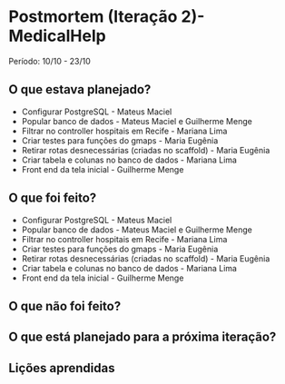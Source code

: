 # Postmortem (Iteração 2)- MedicalHelp

Período: 10/10 - 23/10

## O que estava planejado?
* Configurar PostgreSQL - Mateus Maciel
* Popular banco de dados - Mateus Maciel e Guilherme Menge
* Filtrar no controller hospitais em Recife - Mariana Lima
* Criar testes para funções do gmaps - Maria Eugênia
* Retirar rotas desnecessárias (criadas no scaffold) - Maria Eugênia
* Criar tabela e colunas no banco de dados - Mariana Lima
* Front end da tela inicial - Guilherme Menge

## O que foi feito?
* Configurar PostgreSQL - Mateus Maciel
* Popular banco de dados - Mateus Maciel e Guilherme Menge
* Filtrar no controller hospitais em Recife - Mariana Lima
* Criar testes para funções do gmaps - Maria Eugênia
* Retirar rotas desnecessárias (criadas no scaffold) - Maria Eugênia
* Criar tabela e colunas no banco de dados - Mariana Lima
* Front end da tela inicial - Guilherme Menge

## O que não foi feito?

## O que está planejado para a próxima iteração?  

## Lições aprendidas
